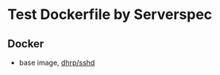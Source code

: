 # Test Dockerfile by Serverspec

## Docker

- base image, [dhrp/sshd](http://docs.docker.io/en/latest/examples/running_ssh_service/)

